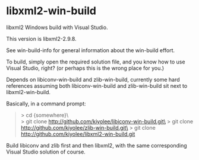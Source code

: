 # libxml2-win-build

libxml2 Windows build with Visual Studio.

This version is libxml2-2.9.8.

See win-build-info for general information about the
win-build effort.

To build, simply open the required solution file, and
you know how to use Visual Studio, right?
(or perhaps this is the wrong place for you.)

Depends on libiconv-win-build and zlib-win-build, currently some hard references
assuming both libiconv-win-build and zlib-win-build sit next to libxml2-win-build.

Basically, in a command prompt:

> \> cd {somewhere}\\\
> \> git clone http://github.com/kiyolee/libiconv-win-build.git\
> \> git clone http://github.com/kiyolee/zlib-win-build.git\
> \> git clone http://github.com/kiyolee/libxml2-win-build.git

Build libiconv and zlib first and then libxml2, with the same corresponding Visual Studio solution of course.
